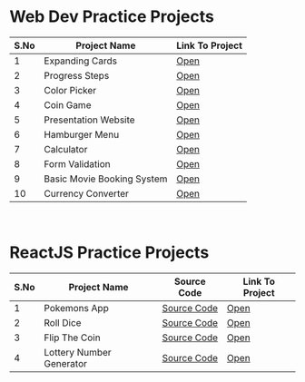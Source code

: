 # Web Dev Practice Projects


S.No | Project Name |  Link To Project
--- | --- | ---
1 | Expanding Cards | [Open](https://brave-einstein-edde9c.netlify.app)
2 | Progress Steps  | [Open](https://reverent-roentgen-8ec006.netlify.app/)
3 | Color Picker    | [Open](https://serene-yonath-c601ae.netlify.app)
4 | Coin Game       | [Open](https://festive-hugle-063ab0.netlify.app)
5 | Presentation Website | [Open](https://my-presentation1.netlify.app/)
6 | Hamburger Menu | [Open](https://hamburger-menu-animation.netlify.app)
7 | Calculator | [Open](https://chipper-profiterole-86fc52.netlify.app)
8 | Form Validation | [Open](https://calm-centaur-38ce00.netlify.app)
9 | Basic Movie Booking System | [Open](https://basic-movie-book-system.netlify.app/)
10 | Currency Converter | [Open](https://currency-converter-webapp.netlify.app/)

<br>

# ReactJS Practice Projects

S.No | Project Name | Source Code |  Link To Project
--- | --- | --- | ---
1 | Pokemons App | [Source Code](https://github.com/Nikhil2408/pokemons-app) | [Open](https://master--stellular-crisp-e91b5b.netlify.app/)
2 | Roll Dice | [Source Code](https://github.com/Nikhil2408/roll-dice) | [Open](https://serene-otter-61674d.netlify.app/)
3 | Flip The Coin | [Source Code](https://github.com/Nikhil2408/flip-coin) | [Open](https://master--relaxed-nougat-1596d9.netlify.app/)
4 | Lottery Number Generator | [Source Code](https://github.com/Nikhil2408/lottery-number-generator) | [Open](https://master--adorable-belekoy-02df21.netlify.app/)


